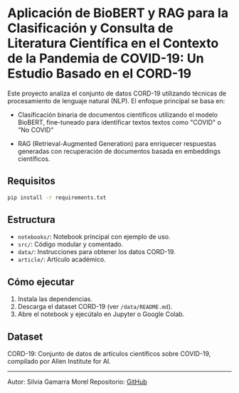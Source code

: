 # Aplicación de BioBERT y RAG para la Clasificación y Consulta de Literatura Científica en el Contexto de la Pandemia de COVID-19: Un Estudio Basado en el CORD-19

Este proyecto analiza el conjunto de datos CORD-19 utilizando técnicas de procesamiento de lenguaje natural (NLP). El enfoque principal se basa en:

- Clasificación binaria de documentos científicos utilizando el modelo BioBERT, fine-tuneado para identificar textos textos como "COVID" o "No COVID"

- RAG (Retrieval-Augmented Generation) para enriquecer respuestas generadas con recuperación de documentos basada en embeddings científicos.

## Requisitos

```bash
pip install -r requirements.txt
```

## Estructura

- `notebooks/`: Notebook principal con ejemplo de uso.
- `src/`: Código modular y comentado.
- `data/`: Instrucciones para obtener los datos CORD-19.
- `article/`: Artículo académico.

## Cómo ejecutar

1. Instala las dependencias.
2. Descarga el dataset CORD-19 (ver `/data/README.md`).
3. Abre el notebook y ejecútalo en Jupyter o Google Colab.

## Dataset

CORD-19: Conjunto de datos de artículos científicos sobre COVID-19, compilado por Allen Institute for AI.

---
Autor: Silvia Gamarra Morel
Repositorio: [GitHub](https://github.com/gsm180789/cord19-nlp-proyecto)
